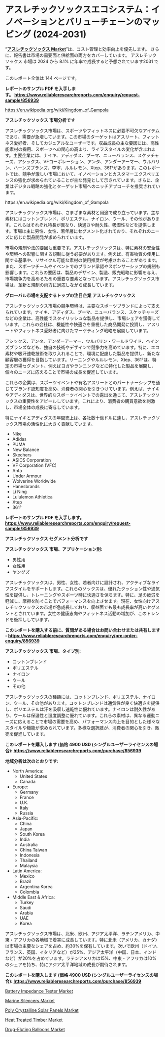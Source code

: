 <p><h1>アスレチックソックスエコシステム：イノベーションとバリューチェーンのマッピング (2024-2031)</h1></p><p>&ldquo;<strong><a href="https://www.reliableresearchreports.com/athletic-socks-r856939?utm_campaign=107&utm_medium=9&utm_source=Github&utm_content=ia&utm_term=07102024&utm_id=athletic-socks">アスレチックソックス Market</a></strong>&rdquo;は、コスト管理と効率向上を優先します。 さらに、報告書は市場の需要面と供給面の両方をカバーしています。 アスレチックソックス 市場は 2024 から 8.1% に年率で成長すると予想されています2031 です。</p>
<p>このレポート全体は 144 ページです。</p>
<p><strong>レポートのサンプル PDF を入手します。&nbsp;<a href="https://www.reliableresearchreports.com/enquiry/request-sample/856939?utm_campaign=107&utm_medium=9&utm_source=Github&utm_content=ia&utm_term=07102024&utm_id=athletic-socks">https://www.reliableresearchreports.com/enquiry/request-sample/856939</a></strong></p>
<p><a href="https://en.wikipedia.org/wiki/Kingdom_of_Gampola?utm_campaign=107&utm_medium=9&utm_source=Github&utm_content=ia&utm_term=07102024&utm_id=athletic-socks">https://en.wikipedia.org/wiki/Kingdom_of_Gampola</a></p>
<p><strong>アスレチックソックス 市場分析です</strong></p>
<p><p>アスレチックソックス市場は、スポーツやフィットネスに必要不可欠なアイテムであり、需要が急増しています。この市場のターゲットはアスリート、フィットネス愛好者、そしてカジュアルなユーザーです。収益成長の主な要因には、高性能素材の採用、スポーツへの関心の高まり、ライフスタイルの変化が含まれます。主要企業には、ナイキ、アディダス、プーマ、ニューバランス、スケッチャーズ、アシックス、VFコーポレーション、アンタ、アンダーアーマー、ウルバリン、ハーンズブランズ、李寧、ルルレモン、Xtep、361°があります。このレポートでは、競争が激しい市場において、イノベーションとカスタマーエクスペリエンスの強化が求められていることが主な発見として示されています。さらに、企業はデジタル戦略の強化とターゲット市場へのニッチアプローチを推奨されています。</p></p>
<p>https://en.wikipedia.org/wiki/Kingdom_of_Gampola</p>
<p><p>アスレチックソックス市場は、さまざまな素材と用途で成り立っています。主な素材にはコットンブレンド、ポリエステル、ナイロン、ウール、その他があります。これらはそれぞれ特長が異なり、快適さや耐久性、吸湿性などを提供します。市場は主に男性、女性、若年層にセグメント化されており、それぞれのニーズに応じた製品開発が求められています。</p><p>市場の規制や法的要因も重要です。アスレチックソックスは、特に素材の安全性や環境への影響に関する規制に従う必要があります。例えば、有害物質の使用に関する基準や、リサイクル可能な素材の使用推奨が考慮されることがあります。また、スポーツチームやイベントでのブランド承認やスポンサーシップの規制も影響します。これらの要因は、製品のデザイン、製造、販売戦略に影響を与え、市場競争力を高めるための重要な要素となっています。アスレチックソックス市場は、革新と規制の両方に適応しながら成長しています。</p></p>
<p><strong>グローバル市場を支配するトップの注目企業 アスレチックソックス</strong></p>
<p><p>アスレチックソックス市場の競争環境は、主要なスポーツブランドによって支えられています。ナイキ、アディダス、プーマ、ニューバランス、スケッチャーズなどの企業は、高性能でスタイリッシュな製品を提供し、市場シェアを獲得しています。これらの会社は、機能性や快適さを重視した商品開発に投資し、アスリートやフィットネス愛好者に向けたマーケティング戦略を展開しています。</p><p>アシックス、アンタ、アンダーアーマー、ウルバリン・ワールドワイド、ヘインズブランズなども、独自の技術やデザインで競争力を高めています。特に、エコ素材や吸汗速乾技術を取り入れることで、環境に配慮した製品を提供し、新たな顧客層の獲得を目指しています。リーニングやルルレモン、Xtep、361°は、特定の市場セグメント、例えばヨガやランニングなどに特化した製品を展開し、個々のニーズに応えることで市場の成長を促進しています。</p><p>これらの企業は、スポーツイベントや有名アスリートとのパートナーシップを通じてブランド認知度を高め、消費者の関心を引きつけています。例えば、ナイキやアディダスは、世界的なスポーツイベントでの露出を通じて、アスレチックソックスの重要性をアピールしています。これにより、消費者の購買意欲を刺激し、市場全体の成長に寄与しています。</p><p>特にナイキとアディダスの年間売上は、各社数十億ドルに達し、アスレチックソックス市場の活性化に大きく貢献しています。</p></p>
<p><ul><li>Nike</li><li>Adidas</li><li>PUMA</li><li>New Balance</li><li>Skechers</li><li>ASICS Corporation</li><li>VF Corporation (VFC)</li><li>Anta</li><li>Under Armour</li><li>Wolverine Worldwide</li><li>Hanesbrands</li><li>Li Ning</li><li>Lululemon Athletica</li><li>Xtep</li><li>361°</li></ul></p>
<p><strong>レポートのサンプル PDF を入手します。 <a href="https://www.reliableresearchreports.com/enquiry/request-sample/856939?utm_campaign=107&utm_medium=9&utm_source=Github&utm_content=ia&utm_term=07102024&utm_id=athletic-socks">https://www.reliableresearchreports.com/enquiry/request-sample/856939</a></strong></p>
<p><strong>アスレチックソックス セグメント分析です</strong></p>
<p><strong>アスレチックソックス 市場、アプリケーション別:</strong></p>
<p><ul><li>男性用</li><li>女性用</li><li>ヤングズ</li></ul></p>
<p><p>アスレチックソックスは、男性、女性、若者向けに設計され、アクティブなライフスタイルをサポートします。これらのソックスは、優れたクッション性や通気性を提供し、トレーニングやスポーツ時に快適さを保ちます。特に、足の疲労を軽減し、摩擦を防ぐことでパフォーマンスを向上させます。現在、女性向けアスレチックソックスの市場が急成長しており、収益面でも最も成長率が高いセグメントとされています。女性の健康志向やフィットネス活動の増加が、このトレンドを後押ししています。</p></p>
<p><strong>このレポートを購入する前に、質問がある場合はお問い合わせまたは共有します - <a href="https://www.reliableresearchreports.com/enquiry/pre-order-enquiry/856939?utm_campaign=107&utm_medium=9&utm_source=Github&utm_content=ia&utm_term=07102024&utm_id=athletic-socks">https://www.reliableresearchreports.com/enquiry/pre-order-enquiry/856939</a></strong></p>
<p><strong>アスレチックソックス 市場、タイプ別:</strong></p>
<p><ul><li>コットンブレンド</li><li>ポリエステル</li><li>ナイロン</li><li>ウール</li><li>その他</li></ul></p>
<p><p>アスレチックソックスの種類には、コットンブレンド、ポリエステル、ナイロン、ウール、その他があります。コットンブレンドは通気性が良く快適さを提供し、ポリエステルは汗を吸収し速乾性に優れています。ナイロンは耐久性があり、ウールは保温性と湿度調整に優れています。これらの素材は、異なる運動ニーズに応えることで市場の需要を高め、パフォーマンス向上を目的とした様々なスタイルや機能が求められています。多様な選択肢が、消費者の関心を引き、販売を促進しています。</p></p>
<p><strong>このレポートを購入します (価格 4900 USD (シングルユーザーライセンスの場合): <a href="https://www.reliableresearchreports.com/purchase/856939?utm_campaign=107&utm_medium=9&utm_source=Github&utm_content=ia&utm_term=07102024&utm_id=athletic-socks">https://www.reliableresearchreports.com/purchase/856939</a></strong></p>
<p><strong>地域分析は次のとおりです:</strong></p>
<p><ul>
    <li>
        North America:
        <ul>
            <li>United States</li>
            <li>Canada</li>
        </ul>
    </li>
    <li>
        Europe:
        <ul>
            <li>Germany</li>
            <li>France</li>
            <li>U.K.</li>
            <li>Italy</li>
            <li>Russia</li>
        </ul>
    </li>
    <li>
        Asia-Pacific:
        <ul>
            <li>China</li>
            <li>Japan</li>
            <li>South Korea</li>
            <li>India</li>
            <li>Australia</li>
            <li>China Taiwan</li>
            <li>Indonesia</li>
            <li>Thailand</li>
            <li>Malaysia</li>
        </ul>
    </li>
    <li>
        Latin America:
        <ul>
            <li>Mexico</li>
            <li>Brazil</li>
            <li>Argentina Korea</li>
            <li>Colombia</li>
        </ul>
    </li>
    <li>
        Middle East & Africa:
        <ul>
            <li>Turkey</li>
            <li>Saudi</li>
            <li>Arabia</li>
            <li>UAE</li>
            <li>Korea</li>
        </ul>
    </li>
    </ul></p>
<p><p>アスレチックソックス市場は、北米、欧州、アジア太平洋、ラテンアメリカ、中東・アフリカの各地域で着実に成長しています。特に北米（アメリカ、カナダ）は市場の主要なシェアを占め、約30%を保有しています。次いで欧州（ドイツ、フランス、英国、イタリアなど）が25%、アジア太平洋（中国、日本、インドなど）が20%を占めています。ラテンアメリカは15%、中東・アフリカは10%のシェアを持ち、特にアジア太平洋地域の成長が期待されます。</p></p>
<p><strong>このレポートを購入します (価格 4900 USD (シングルユーザーライセンスの場合): <a href="https://www.reliableresearchreports.com/purchase/856939?utm_campaign=107&utm_medium=9&utm_source=Github&utm_content=ia&utm_term=07102024&utm_id=athletic-socks">https://www.reliableresearchreports.com/purchase/856939</a></strong></p>
<p><p><a href="https://issuu.com/reportprime-2/docs/battery-impedance-tester-market-siz_18b6fe796f63f3?utm_campaign=107&utm_medium=9&utm_source=Github&utm_content=ia&utm_term=07102024&utm_id=athletic-socks">Battery Impedance Tester Market</a></p><p><a href="https://www.linkedin.com/pulse/marine-silencers-market-global-regional-analysis-focus-2v2we?utm_campaign=107&utm_medium=9&utm_source=Github&utm_content=ia&utm_term=07102024&utm_id=athletic-socks">Marine Silencers Market</a></p><p><a href="https://issuu.com/reportprime-2/docs/poly-crystalline-solar-panels-marke_dc336e05f95306?utm_campaign=107&utm_medium=9&utm_source=Github&utm_content=ia&utm_term=07102024&utm_id=athletic-socks">Poly Crystalline Solar Panels Market</a></p><p><a href="https://www.linkedin.com/pulse/emerging-trends-heat-treated-timber-market-detailed-overview-uhuee?utm_campaign=107&utm_medium=9&utm_source=Github&utm_content=ia&utm_term=07102024&utm_id=athletic-socks">Heat Treated Timber Market</a></p><p><a href="https://github.com/NasrinKhan99/Market-Research-Report-List-1/blob/main/drug-eluting-balloons-market.md?utm_campaign=107&utm_medium=9&utm_source=Github&utm_content=ia&utm_term=07102024&utm_id=athletic-socks">Drug-Eluting Balloons Market</a></p></p>